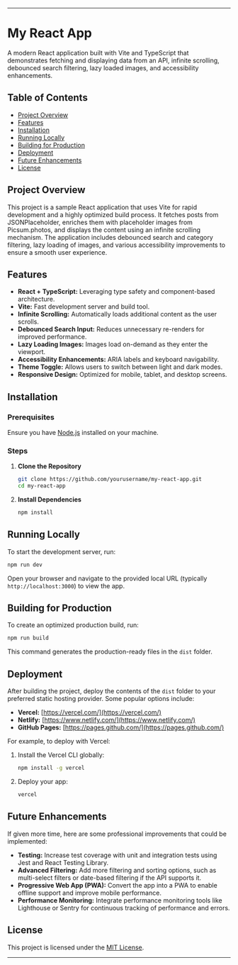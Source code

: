
---

# My React App

A modern React application built with Vite and TypeScript that demonstrates fetching and displaying data from an API, infinite scrolling, debounced search filtering, lazy loaded images, and accessibility enhancements.

## Table of Contents

- [Project Overview](#project-overview)
- [Features](#features)
- [Installation](#installation)
- [Running Locally](#running-locally)
- [Building for Production](#building-for-production)
- [Deployment](#deployment)
- [Future Enhancements](#future-enhancements)
- [License](#license)

## Project Overview

This project is a sample React application that uses Vite for rapid development and a highly optimized build process. It fetches posts from JSONPlaceholder, enriches them with placeholder images from Picsum.photos, and displays the content using an infinite scrolling mechanism. The application includes debounced search and category filtering, lazy loading of images, and various accessibility improvements to ensure a smooth user experience.

## Features

- **React + TypeScript:** Leveraging type safety and component-based architecture.
- **Vite:** Fast development server and build tool.
- **Infinite Scrolling:** Automatically loads additional content as the user scrolls.
- **Debounced Search Input:** Reduces unnecessary re-renders for improved performance.
- **Lazy Loading Images:** Images load on-demand as they enter the viewport.
- **Accessibility Enhancements:** ARIA labels and keyboard navigability.
- **Theme Toggle:** Allows users to switch between light and dark modes.
- **Responsive Design:** Optimized for mobile, tablet, and desktop screens.

## Installation

### Prerequisites

Ensure you have [Node.js](https://nodejs.org/en/) installed on your machine.

### Steps

1. **Clone the Repository**

   ```bash
   git clone https://github.com/yourusername/my-react-app.git
   cd my-react-app
   ```

2. **Install Dependencies**

   ```bash
   npm install
   ```

## Running Locally

To start the development server, run:

```bash
npm run dev
```

Open your browser and navigate to the provided local URL (typically `http://localhost:3000`) to view the app.

## Building for Production

To create an optimized production build, run:

```bash
npm run build
```

This command generates the production-ready files in the `dist` folder.

## Deployment

After building the project, deploy the contents of the `dist` folder to your preferred static hosting provider. Some popular options include:

- **Vercel:** [https://vercel.com/](https://vercel.com/)
- **Netlify:** [https://www.netlify.com/](https://www.netlify.com/)
- **GitHub Pages:** [https://pages.github.com/](https://pages.github.com/)

For example, to deploy with Vercel:

1. Install the Vercel CLI globally:

   ```bash
   npm install -g vercel
   ```

2. Deploy your app:

   ```bash
   vercel
   ```

## Future Enhancements

If given more time, here are some professional improvements that could be implemented:

- **Testing:** Increase test coverage with unit and integration tests using Jest and React Testing Library.
- **Advanced Filtering:** Add more filtering and sorting options, such as multi-select filters or date-based filtering if the API supports it.
- **Progressive Web App (PWA):** Convert the app into a PWA to enable offline support and improve mobile performance.
- **Performance Monitoring:** Integrate performance monitoring tools like Lighthouse or Sentry for continuous tracking of performance and errors.

## License

This project is licensed under the [MIT License](LICENSE).

---